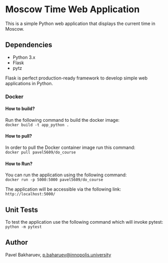 # Moscow Time Web Application
This is a simple Python web application that displays the current time in Moscow.

## Dependencies
- Python 3.x
- Flask
- pytz

Flask is perfect production-ready framework to develop simple web applications in Python.


### Docker

#### How to build?

Run the following command to build the docker image:  
`docker build -t app_python .`

#### How to pull?

In order to pull the Docker container image run this command:  
`docker pull pavel5609/do_course`

#### How to Run?

You can run the application using the following command:  
`docker run -p 5000:5000 pavel5609/do_course`

The application will be accessible via the following link: `http://localhost:5000/`


## Unit Tests

To test the application use the following command which will invoke pytest:  
`python -m pytest`


## Author
Pavel Bakharuev, p.baharuev@innopolis.university